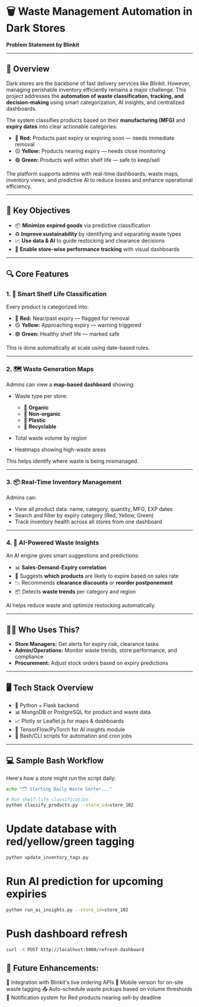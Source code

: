 # 🗑️ Waste Management Automation in Dark Stores

**Problem Statement by Blinkit**

---

## 🚀 Overview

Dark stores are the backbone of fast delivery services like Blinkit. However, managing perishable inventory efficiently remains a major challenge. This project addresses the **automation of waste classification, tracking, and decision-making** using smart categorization, AI insights, and centralized dashboards.

The system classifies products based on their **manufacturing (MFG)** and **expiry dates** into clear actionable categories:

- 🔴 **Red:** Products past expiry or expiring soon — needs immediate removal
- 🟡 **Yellow:** Products nearing expiry — needs close monitoring
- 🟢 **Green:** Products well within shelf life — safe to keep/sell

The platform supports admins with real-time dashboards, waste maps, inventory views, and predictive AI to reduce losses and enhance operational efficiency.

---

## 🎯 Key Objectives

- 📦 **Minimize expired goods** via predictive classification
- ♻️ **Improve sustainability** by identifying and separating waste types
- 📈 **Use data & AI** to guide restocking and clearance decisions
- 🧭 **Enable store-wise performance tracking** with visual dashboards

---

## 🔍 Core Features

### 1. 🚦 Smart Shelf Life Classification

Every product is categorized into:

- 🔴 **Red:** Near/past expiry — flagged for removal  
- 🟡 **Yellow:** Approaching expiry — warning triggered  
- 🟢 **Green:** Healthy shelf life — marked safe

This is done automatically at scale using date-based rules.

---

### 2. 🗺️ Waste Generation Maps

Admins can view a **map-based dashboard** showing:

- Waste type per store:  
  - 🥦 **Organic**  
  - 🧃 **Non-organic**  
  - 🧴 **Plastic**  
  - 🔄 **Recyclable**

- Total waste volume by region
- Heatmaps showing high-waste areas

This helps identify where waste is being mismanaged.

---

### 3. 📦 Real-Time Inventory Management

Admins can:

- View all product data: name, category, quantity, MFG, EXP dates
- Search and filter by expiry category (Red, Yellow, Green)
- Track inventory health across all stores from one dashboard

---

### 4. 🤖 AI-Powered Waste Insights

An AI engine gives smart suggestions and predictions:

- 📊 **Sales-Demand-Expiry correlation**  
- 🛒 Suggests **which products** are likely to expire based on sales rate  
- 📉 Recommends **clearance discounts** or **reorder postponement**  
- 📦 Detects **waste trends** per category and region

AI helps reduce waste and optimize restocking automatically.

---

## 🧑‍💼 Who Uses This?

- **Store Managers:** Get alerts for expiry risk, clearance tasks  
- **Admin/Operations:** Monitor waste trends, store performance, and compliance  
- **Procurement:** Adjust stock orders based on expiry predictions  

---

## 🖥️ Tech Stack Overview

- 🐍 Python + Flask backend  
- 📊 MongoDB or PostgreSQL for product and waste data  
- 📈 Plotly or Leaflet.js for maps & dashboards  
- 🧠 TensorFlow/PyTorch for AI insights module  
- 🧪 Bash/CLI scripts for automation and cron jobs

---

## 💻 Sample Bash Workflow

Here's how a store might run the script daily:

```bash
echo "🗂️ Starting Daily Waste Sorter..."

# Run shelf-life classification
python classify_products.py --store_id=store_102
```

# Update database with red/yellow/green tagging
```bash
python update_inventory_tags.py
```
# Run AI prediction for upcoming expiries
```bash
python run_ai_insights.py --store_id=store_102
```

# Push dashboard refresh
```bash
curl -X POST http://localhost:5000/refresh-dashboard
```

## 📅 Future Enhancements:
🔗 Integration with Blinkit's live ordering APIs
📲 Mobile version for on-site waste tagging
📤 Auto-schedule waste pickups based on volume thresholds
📢 Notification system for Red products nearing sell-by deadline


